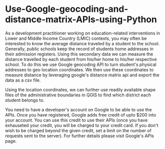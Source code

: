 # Use-Google-geocoding-and-distance-matrix-APIs-using-Python
As a development practitioner working on education-related interventions in Lower and Middle Income Country (LMIC) contexts, you may often be interested to know  the average distance traveled by a student to the school. Generally,  public schools keep the record of students home addresses in their admission registers. Using this secondary data we can measure the distance travelled by each student from his/her home to his/her respective school. To do this we use Google geocoding API to turn student's physical addresses to geo location coordinates. We then use these coordinates to measure distance by leveraging google's distance matrix api and export the data as a csv file. 

Using the location coordinates, we can further use readily  available shape files of the administrative boundaries in QGIS to find which district each student belongs to. 

You need to have a developer's account on Google to be able to use the APIs. Once you have registered, Google adds free credit of upto $200 into your account. You can use this credit to use their APIs (once you have exhauseted your credit, you will be charged to your credit card. If you don't wish to be charged beyond the given credit, set a limit on the number of requests sent to the server). For further details please visit Google's APIs page. 
